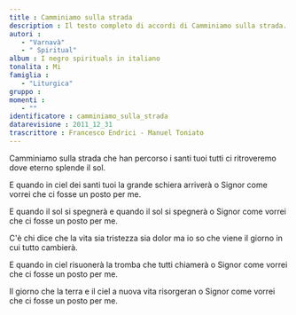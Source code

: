 ```yaml
--- 
title : Camminiamo sulla strada
description : Il testo completo di accordi di Camminiamo sulla strada. Inseriscila nel tuo canzoniere!
autori : 
   - "Varnavà"
   - " Spiritual"
album : I negro spirituals in italiano
tonalita : Mi
famiglia : 
   - "Liturgica"
gruppo : 
momenti : 
   - ""
identificatore : camminiamo_sulla_strada
datarevisione : 2011_12_31
trascrittore : Francesco Endrici - Manuel Toniato
--- 
```




Camminiamo sulla strada
che han percorso i santi tuoi
tutti ci ritroveremo
dove eterno splende il sol.


E quando in ciel dei santi tuoi
la grande schiera arriverà
o Signor come vorrei
che ci fosse un posto per me.


E quando il sol si spegnerà
e quando il sol si spegnerà
o Signor come vorrei
che ci fosse un posto per me.


C'è chi dice che la vita
sia tristezza sia dolor
ma io so che viene il giorno
in cui tutto cambierà.


E quando in ciel risuonerà
la tromba che tutti chiamerà
o Signor come vorrei
che ci fosse un posto per me.


Il giorno che la terra e il ciel
a nuova vita risorgeran
o Signor come vorrei
che ci fosse un posto per me.


